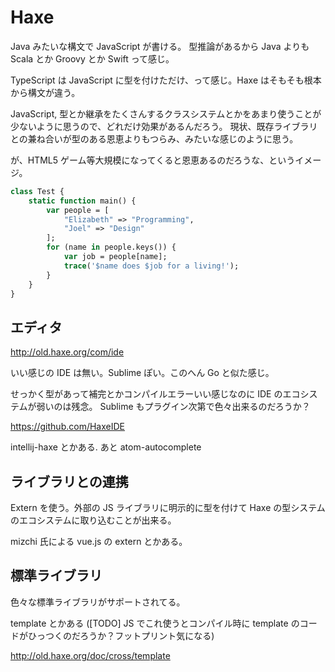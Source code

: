 Haxe
===

Java みたいな構文で JavaScript が書ける。
型推論があるから Java よりも Scala とか Groovy とか Swift って感じ。

TypeScript は JavaScript に型を付けただけ、って感じ。Haxe はそもそも根本から構文が違う。

JavaScript, 型とか継承をたくさんするクラスシステムとかをあまり使うことが少ないように思うので、どれだけ効果があるんだろう。
現状、既存ライブラリとの兼ね合いが型のある恩恵よりもつらみ、みたいな感じのように思う。

が、HTML5 ゲーム等大規模になってくると恩恵あるのだろうな、というイメージ。

```haxe
class Test {
	static function main() {
		var people = [
			"Elizabeth" => "Programming",
			"Joel" => "Design"
		];
		for (name in people.keys()) {
			var job = people[name];
			trace('$name does $job for a living!');
		}
	}
}
```

エディタ
---

http://old.haxe.org/com/ide

いい感じの IDE は無い。Sublime ぽい。このへん Go と似た感じ。

せっかく型があって補完とかコンパイルエラーいい感じなのに IDE のエコシステムが弱いのは残念。
Sublime もプラグイン次第で色々出来るのだろうか？

https://github.com/HaxeIDE

intellij-haxe とかある. あと atom-autocomplete


ライブラリとの連携
---

Extern を使う。外部の JS ライブラリに明示的に型を付けて Haxe の型システムのエコシステムに取り込むことが出来る。

mizchi 氏による vue.js の extern とかある。

標準ライブラリ
---

色々な標準ライブラリがサポートされてる。

template とかある ([TODO] JS でこれ使うとコンパイル時に template のコードがひっつくのだろうか？フットプリント気になる)

http://old.haxe.org/doc/cross/template

